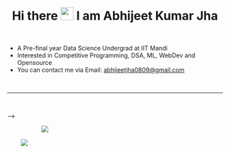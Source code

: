 <h1 align = "center"> Hi there <img src="https://raw.githubusercontent.com/MartinHeinz/MartinHeinz/master/wave.gif" width="30px"> I am Abhijeet Kumar Jha </h1>
<br />

- A Pre-final year Data Science Undergrad at IIT Mandi
- Interested in Competitive Programming, DSA, ML, WebDev and Opensource 
- You can contact me via Email: abhijeetjha0809@gmail.com


<br />

<hr />

<br />

-->
<div align = "center" style="display: flex; flex-direction: row;">
 <img class="img" style = "padding:2rem" src="https://github-readme-stats.vercel.app/api?username=ABHIJEETJHA0102&count_private=true&show_icons=true&theme=tokyonight&hide=stars" />
 <img class="img" src="https://github-readme-stats.vercel.app/api/top-langs/?username=ABHIJEETJHA0102&layout=compact&theme=tokyonight" />
</div>
